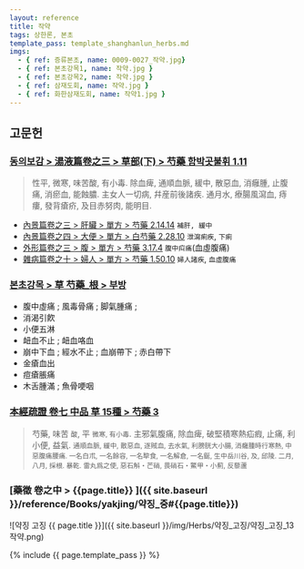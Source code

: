 ```yaml
---
layout: reference
title: 작약
tags: 상한론, 본초
template_pass: template_shanghanlun_herbs.md
imgs:
  - { ref: 증류본초, name: 0009-0027_작약.jpg}
  - { ref: 본초강목1, name: 작약.jpg }
  - { ref: 본초강목2, name: 작약.jpg }
  - { ref: 삼재도회, name: 작약.jpg }
  - { ref: 화한삼재도회, name: 작약1.jpg }
---
```


## 고문헌

### [동의보감 > 湯液篇卷之三 > 草部(下) >  芍藥 함박곳불휘 1.11](https://mediclassics.kr/books/8/volume/22/#content_84)

> 性平, 微寒, 味苦酸, 有小毒. 除血痺, 通順血脈, 緩中, 散惡血, 消癰腫, 止腹痛, 消瘀血, 能蝕膿. 主女人一切病, 幷産前後諸疾. 通月水, 療腸風瀉血, 痔瘻, 發背瘡疥, 及目赤努肉, 能明目.

* [內景篇卷之三 > 肝臟 > 單方 >  芍藥 2.14.14](https://mediclassics.kr/books/8/volume/3/#content_192) `補肝, 緩中`
* [內景篇卷之四 > 大便 > 單方 >  白芍藥 2.28.10](https://mediclassics.kr/books/8/volume/4/#content_1345) `泄瀉痢疾`, `下痢`
* [外形篇卷之三 > 腹 > 單方 >  芍藥 3.17.4](https://mediclassics.kr/books/8/volume/7/#content_799) `腹中㽱痛`(血虛腹痛)
* [雜病篇卷之十 > 婦人 > 單方 >  芍藥 1.50.10](https://mediclassics.kr/books/8/volume/18/#content_1090) `婦人諸疾`, `血虛腹痛`


### [본초강목 > 草	芍藥_根 > 부방]()

* 腹中虛痛 ; 風毒骨痛 ; 脚氣腫痛 ;
* 消渴引飮
* 小便五淋
* 衄血不止 ; 衄血咯血
* 崩中下血 ; 經水不止 ; 血崩帶下 ; 赤白帶下
* 金瘡血出
* 痘瘡脹痛
* 木舌腫滿 ; 魚骨哽咽



### [本經疏證 卷七 中品 草 15種 > 芍藥 3](https://mediclassics.kr/books/154/volume/7/#content_27)

> 芍藥, 味苦 <small>酸</small>, 平 <small>微寒, 有小毒</small>. 主邪氣腹痛, 除血痺, 破堅積寒熱疝瘕, 止痛, 利小便, 益氣. <small>通順血脈, 緩中, 散惡血, 逐賊血, 去水氣, 利膀胱大小腸, 消癰腫時行寒熱, 中惡腹痛腰痛. 一名白朮, 一名餘容, 一名犂食, 一名解倉, 一名鋋, 生中岳川谷, 及, 邱陵. 二月, 八月, 採根. 暴乾. 雷丸爲之使, 惡石斛・芒硝, 畏硝石・鱉甲・小薊, 反藜蘆</small>

### [藥徵 卷之中 > {{page.title}} ]({{ site.baseurl }}/reference/Books/yakjing/약징_중#{{page.title}})

![약징 고징 {{ page.title }}]({{ site.baseurl }}/img/Herbs/약징_고징/약징_고징_13작약.png)


{% include {{ page.template_pass }} %}
